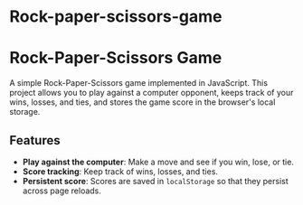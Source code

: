 # Rock-paper-scissors-game
# Rock-Paper-Scissors Game

A simple Rock-Paper-Scissors game implemented in JavaScript. This project allows you to play against a computer opponent, keeps track of your wins, losses, and ties, and stores the game score in the browser's local storage.

## Features

- **Play against the computer**: Make a move and see if you win, lose, or tie.
- **Score tracking**: Keep track of wins, losses, and ties.
- **Persistent score**: Scores are saved in `localStorage` so that they persist across page reloads.


